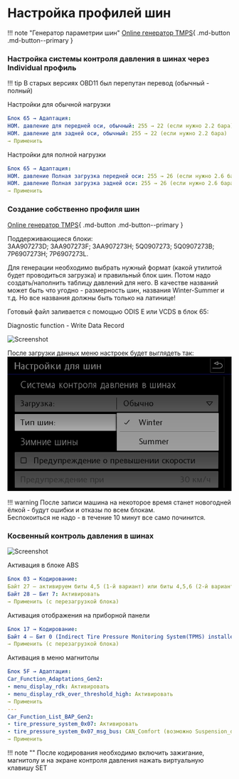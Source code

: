 
# Настройка профилей шин

!!! note "Генератор параметрии шин"
    [Online генератор TMPS](../utils/tiresCoding.md){ .md-button .md-button--primary }

### Настройка системы контроля давления в шинах через Individual профиль

!!! tip
    В старых версиях OBD11 был перепутан перевод (обычный - полный)
    
Настройки для обычной нагрузки
``` yaml
Блок 65 → Адаптация:
НОМ. давление для передней оси, обычный: 255 → 22 (если нужно 2.2 бара)
НОМ. давление для задней оси, обычный: 255 → 22 (если нужно 2.2 бара)
→ Применить
```

Настройки для полной нагрузки
``` yaml
Блок 65 → Адаптация:
НОМ. давление Полная загрузка передней оси: 255 → 26 (если нужно 2.6 бара)
НОМ. давление Полная загрузка задней оси: 255 → 26 (если нужно 2.6 бара)
→ Применить
```
### Создание собственно профиля шин

[Online генератор TMPS](../utils/tiresCoding.md){ .md-button .md-button--primary }

Поддерживающиеся блоки:   
3AA907273D; 3AA907273F; 3AA907273H; 5Q0907273; 5Q0907273B; 7P6907273H; 7P6907273L.

Для генерации необходимо выбрать нужный формат (какой утилитой будет проводиться загрузка) и правильный блок шин. 
Потом надо создать/наполнить таблицу давлений для него. 
В качестве названий может быть что угодно - размерность шин, названия Winter-Summer и т.д. Но все названия должны быть только на латинице!

Готовый файл заливается с помощью ODIS E или VCDS в блок 65:

Diagnostic function - Write Data Record

![Screenshot](../images/MQB/odis-e-tires.png) 

После загрузки данных меню настроек будет выглядеть так:  
![Screenshot](../images/MQB/tires.png) 
    
!!! warning
    После записи машина на некоторое время станет новогодней ёлкой - будут ошибки и отказы по всем блокам.   
    Беспокоиться не надо - в течение 10 минут все само починится.
    
### Косвенный контроль давления в шинах

![Screenshot](../images/MQB/analog_tires.png) 

Активация в блоке ABS
``` yaml
Блок 03 → Кодирование:
Байт 27 – активируем биты 4,5 (1-й вариант) или биты 4,5,6 (2-й вариант - для парк-пилота) 
Байт 28 – Бит 7: Активировать
→ Применить (с перезагрузкой блока)
```

Активация отображения на приборной панели
``` yaml
Блок 17 → Кодирование:
Байт 4 – Бит 0 (Indirect Tire Pressure Monitoring System(TPMS) installed / Индикатор контроля давления в шинах): Активировать
→ Применить (с перезагрузкой блока)
```

Активация в меню магнитолы
``` yaml
Блок 5F → Адаптация:
Car_Function_Adaptations_Gen2:
- menu_display_rdk: Активировать
- menu_display_rdk_over_threshold_high: Активировать
→ Применить 
---
Car_Function_List_BAP_Gen2:
- tire_pressure_system_0x07: Активировать
- tire_pressure_system_0x07_msg_bus: CAN_Comfort (возможно Suspension_data_bus)
→ Применить 
```

!!! note ""
    После кодирования необходимо включить зажигание, магнитолу и на экране контроля давления нажать виртуальную клавишу SET